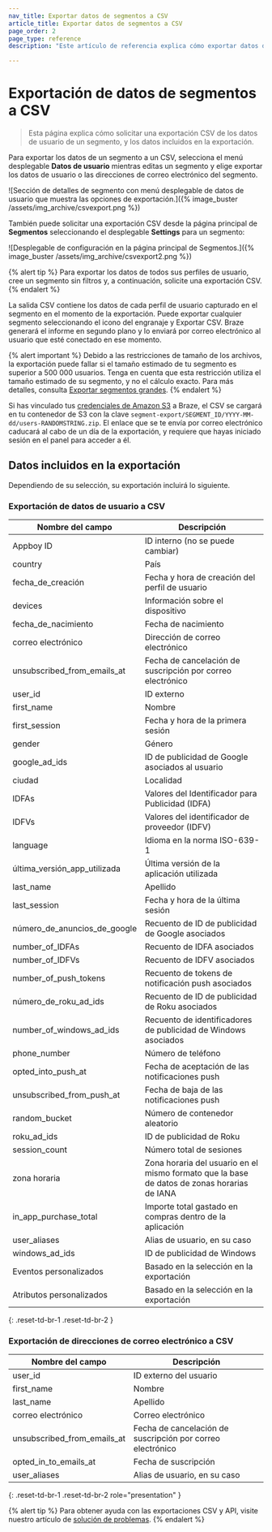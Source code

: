 ```yaml
---
nav_title: Exportar datos de segmentos a CSV
article_title: Exportar datos de segmentos a CSV
page_order: 2
page_type: reference
description: "Este artículo de referencia explica cómo exportar datos de segmentos a CSV."

---
```


# Exportación de datos de segmentos a CSV

> Esta página explica cómo solicitar una exportación CSV de los datos de usuario de un segmento, y los datos incluidos en la exportación.

Para exportar los datos de un segmento a un CSV, selecciona el menú desplegable **Datos de usuario** mientras editas un segmento y elige exportar los datos de usuario o las direcciones de correo electrónico del segmento.

![Sección de detalles de segmento con menú desplegable de datos de usuario que muestra las opciones de exportación.]({% image_buster /assets/img_archive/csvexport.png %})

También puede solicitar una exportación CSV desde la página principal de **Segmentos** seleccionando el desplegable <i class="fas fa-gear"></i> **Settings** para un segmento:

![Desplegable de configuración en la página principal de Segmentos.]({% image_buster /assets/img_archive/csvexport2.png %})

{% alert tip %}
Para exportar los datos de todos sus perfiles de usuario, cree un segmento sin filtros y, a continuación, solicite una exportación CSV.
{% endalert %}

La salida CSV contiene los datos de cada perfil de usuario capturado en el segmento en el momento de la exportación. Puede exportar cualquier segmento seleccionando el icono del engranaje y Exportar CSV. Braze generará el informe en segundo plano y lo enviará por correo electrónico al usuario que esté conectado en ese momento.

{% alert important %}
Debido a las restricciones de tamaño de los archivos, la exportación puede fallar si el tamaño estimado de tu segmento es superior a 500 000 usuarios. Tenga en cuenta que esta restricción utiliza el tamaño estimado de su segmento, y no el cálculo exacto. Para más detalles, consulta [Exportar segmentos grandes]({{site.baseurl}}/help/help_articles/segments/exporting_large_segments/).
{% endalert %}

Si has vinculado tus [credenciales de Amazon S3]({{site.baseurl}}/partners/data_and_infrastructure_agility/data_warehouses/amazon_s3/#amazon-s3-integration) a Braze, el CSV se cargará en tu contenedor de S3 con la clave `segment-export/SEGMENT_ID/YYYY-MM-dd/users-RANDOMSTRING.zip`. El enlace que se te envía por correo electrónico caducará al cabo de un día de la exportación, y requiere que hayas iniciado sesión en el panel para acceder a él.

## Datos incluidos en la exportación

Dependiendo de su selección, su exportación incluirá lo siguiente.

### Exportación de datos de usuario a CSV

| Nombre del campo                  | Descripción                                              |
| --------------------------- | -------------------------------------------------------- |
| Appboy ID                   | ID interno (no se puede cambiar)                           |
| country                     | País                                    |
| fecha_de_creación                  | Fecha y hora de creación del perfil de usuario                   |
| devices                     | Información sobre el dispositivo                           |
| fecha_de_nacimiento               | Fecha de nacimiento                                            |
| correo electrónico                       | Dirección de correo electrónico                                            |
| unsubscribed_from_emails_at | Fecha de cancelación de suscripción por correo electrónico                            |
| user_id                     | ID externo                                              |
| first_name                  | Nombre                                               |
| first_session               | Fecha y hora de la primera sesión                           |
| gender                      | Género                                                   |
| google_ad_ids               | ID de publicidad de Google asociados al usuario                      |
| ciudad                        | Localidad                                     |
| IDFAs                       | Valores del Identificador para Publicidad (IDFA)                 |
| IDFVs                       | Valores del identificador de proveedor (IDFV)                      |
| language                    | Idioma en la norma ISO-639-1                                        |
| última_versión_app_utilizada       | Última versión de la aplicación utilizada                             |
| last_name                   | Apellido                                                |
| last_session                | Fecha y hora de la última sesión                            |
| número_de_anuncios_de_google     | Recuento de ID de publicidad de Google asociados               |
| number_of_IDFAs             | Recuento de IDFA asociados                                |
| number_of_IDFVs             | Recuento de IDFV asociados                                |
| number_of_push_tokens       | Recuento de tokens de notificación push asociados             |
| número_de_roku_ad_ids       | Recuento de ID de publicidad de Roku asociados                 |
| number_of_windows_ad_ids    | Recuento de identificadores de publicidad de Windows asociados              |
| phone_number                | Número de teléfono                                             |
| opted_into_push_at          | Fecha de aceptación de las notificaciones push                       |
| unsubscribed_from_push_at   | Fecha de baja de las notificaciones push                |
| random_bucket               | Número de contenedor aleatorio                                 |
| roku_ad_ids                 | ID de publicidad de Roku                          |
| session_count               | Número total de sesiones                                 |
| zona horaria                    | Zona horaria del usuario en el mismo formato que la base de datos de zonas horarias de IANA                                         |
| in_app_purchase_total       | Importe total gastado en compras dentro de la aplicación                   |
| user_aliases                | Alias de usuario, en su caso                                          |
| windows_ad_ids              | ID de publicidad de Windows                       |
| Eventos personalizados               | Basado en la selección en la exportación                             |
| Atributos personalizados           | Basado en la selección en la exportación                             |
{: .reset-td-br-1 .reset-td-br-2 }

### Exportación de direcciones de correo electrónico a CSV

| Nombre del campo                  | Descripción            |
| --------------------------- | ---------------------- |
| user_id                     | ID externo del usuario     |
| first_name                  | Nombre             |
| last_name                   | Apellido              |
| correo electrónico                       | Correo electrónico                  |
| unsubscribed_from_emails_at | Fecha de cancelación de suscripción por correo electrónico |
| opted_in_to_emails_at       | Fecha de suscripción      |
| user_aliases                | Alias de usuario, en su caso   |
{: .reset-td-br-1 .reset-td-br-2 role="presentation" }

{% alert tip %}
Para obtener ayuda con las exportaciones CSV y API, visite nuestro artículo de [solución de problemas]({{site.baseurl}}/user_guide/data/export_braze_data/export_troubleshooting/).
{% endalert %} 

